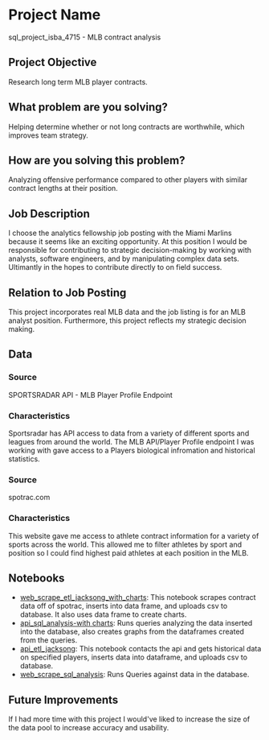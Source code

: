 # Project Name
sql_project_isba_4715 - MLB contract analysis

## Project Objective
Research long term MLB player contracts.

## What problem are you solving?
Helping determine whether or not long contracts are worthwhile, which improves team strategy.

## How are you solving this problem?
Analyzing offensive performance compared to other players with similar contract lengths at their position.

## Job Description
I choose the analytics fellowship job posting with the Miami Marlins because it seems like an exciting opportunity. At this position I would be responsible for contributing to strategic decision-making by working with analysts, software engineers, and by manipulating complex data sets. Ultimantly in the hopes to contribute directly to on field success.

## Relation to Job Posting
This project incorporates real MLB data and the job listing is for an MLB analyst position. Furthermore, this project reflects my strategic decision making.

## Data
### Source
SPORTSRADAR API - MLB Player Profile Endpoint


### Characteristics
Sportsradar has API access to data from a variety of different sports and leagues from around the world. The MLB API/Player Profile endpoint I was working with gave access to a Players biological infromation and historical statistics. 

### Source
spotrac.com

### Characteristics
This website gave me access to athlete contract information for a variety of sports across the world. This allowed me to filter athletes by sport and position so I could find highest paid athletes at each position in the MLB. 

## Notebooks
- [web_scrape_etl_jacksong_with_charts](https://colab.research.google.com/drive/1kqzUxNsqbVrSNTafeh3wXEiYYF0RvIR2): This notebook scrapes contract data off of spotrac, inserts into data frame, and uploads csv to database. It also uses data frame to create charts.
- [api_sql_analysis-with charts](https://colab.research.google.com/drive/12tSmP_SYM5cK-gkW6hTpz5QNsiAPlIpv): Runs queries analyzing the data inserted into the database, also creates graphs from the dataframes created from the queries.
- [api_etl_jacksong](https://colab.research.google.com/drive/158CZ1QFdov5PMS-w69w8P12FBMH1kvkW): This notebook contacts the api and gets historical data on specified players, inserts data into dataframe, and uploads csv to database.
- [web_scrape_sql_analysis](https://colab.research.google.com/drive/1vumGk9I_twWreAwxpUxD-lYCeWuMNvpV): Runs Queries against data in the database.

## Future Improvements
If I had more time with this project I would've liked to increase the size of the data pool to increase accuracy and usability.
